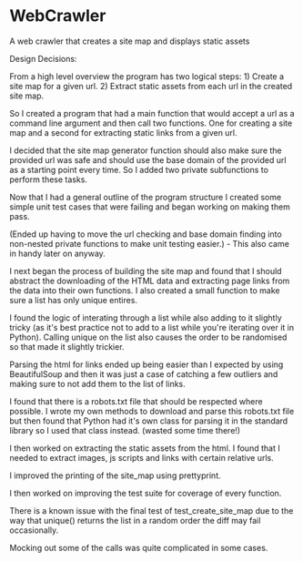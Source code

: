 # WebCrawler
A web crawler that creates a site map and displays static assets


Design Decisions:

From a high level overview the program has two logical steps:
	1) Create a site map for a given url.
	2) Extract static assets from each url in the created site map.

So I created a program that had a main function that would accept a url as a command line argument and then call two functions. One for creating a site map and a second for extracting static links from a given url.

I decided that the site map generator function should also make sure the provided url was safe and should use the base domain of the provided url as a starting point every time. So I added two private subfunctions to perform these tasks.


Now that I had a general outline of the program structure I created some simple unit test cases that were failing and began working on making them pass.

(Ended up having to move the url checking and base domain finding into non-nested private functions to make unit testing easier.) - This also came in handy later on anyway.

I next began the process of building the site map and found that I should abstract the downloading of the HTML data and extracting page links from the data into their own functions. I also created a small function to make sure a list has only unique entires.

I found the logic of interating through a list while also adding to it slightly tricky (as it's best practice not to add to a list while you're iterating over it in Python). Calling unique on the list also causes the order to be randomised so that made it slightly trickier.

Parsing the html for links ended up being easier than I expected by using BeautifulSoup and then it was just a case of catching a few outliers and making sure to not add them to the list of links.

I found that there is a robots.txt file that should be respected where possible. I wrote my own methods to download and parse this robots.txt file but then found that Python had it's own class for parsing it in the standard library so I used that class instead. (wasted some time there!)

I then worked on extracting the static assets from the html. I found that I needed to extract images, js scripts and links with certain relative urls.

I improved the printing of the site_map using prettyprint.

I then worked on improving the test suite for coverage of every function.

There is a known issue with the final test of test_create_site_map due to the way that unique() returns the list in a random order the diff may fail occasionally.

Mocking out some of the calls was quite complicated in some cases.